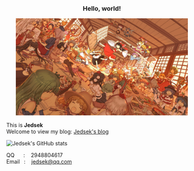 <div align="center"> <h3 style="">
  Hello, world!
</h3> </div>

<div align="center">
    <img alt="" src="./touhou_project.jpg" style="margin: 0 auto;" width="90%"/>
</div>

This is **Jedsek**  
Welcome to view my blog: [Jedsek's blog](https://jedsek.xyz)

![Jedsek's GitHub stats](https://github-readme-stats.vercel.app/api?username=Jedsek&show_icons=true&theme=radical)

QQ&nbsp;&nbsp;&nbsp;&nbsp;&nbsp; : &nbsp;&nbsp; 2948804617  
Email &ensp;: &nbsp;&nbsp; jedsek@qq.com
